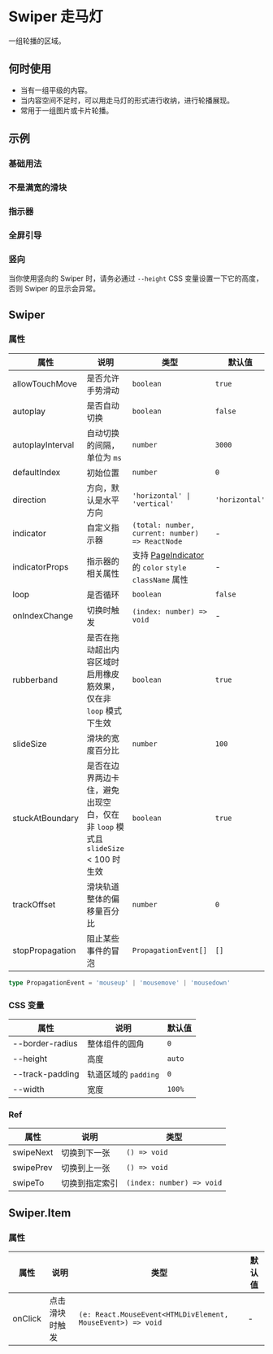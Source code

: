 # Swiper 走马灯

一组轮播的区域。

## 何时使用

- 当有一组平级的内容。
- 当内容空间不足时，可以用走马灯的形式进行收纳，进行轮播展现。
- 常用于一组图片或卡片轮播。

## 示例

### 基础用法

<code src="./demos/demo1.tsx"></code>

### 不是满宽的滑块

<code src="./demos/demo4.tsx"></code>

### 指示器

<code src="./demos/demo2.tsx"></code>

### 全屏引导

<code src="./demos/demo3.tsx"></code>

### 竖向

当你使用竖向的 Swiper 时，请务必通过 `--height` CSS 变量设置一下它的高度，否则 Swiper 的显示会异常。

<code src="./demos/demo5.tsx"></code>

<code src="./demos/demo6.tsx" debug></code> <code src="./demos/demo7.tsx" debug></code>

## Swiper

### 属性

| 属性 | 说明 | 类型 | 默认值 | 版本 |
| --- | --- | --- | --- | --- |
| allowTouchMove | 是否允许手势滑动 | `boolean` | `true` |
| autoplay | 是否自动切换 | `boolean` | `false` |
| autoplayInterval | 自动切换的间隔，单位为 `ms` | `number` | `3000` |
| defaultIndex | 初始位置 | `number` | `0` |
| direction | 方向，默认是水平方向 | `'horizontal' \| 'vertical'` | `'horizontal'` |
| indicator | 自定义指示器 | `(total: number, current: number) => ReactNode` | - |
| indicatorProps | 指示器的相关属性 | 支持 [PageIndicator](/zh/components/page-indicator) 的 `color` `style` `className` 属性 | - |
| loop | 是否循环 | `boolean` | `false` |
| onIndexChange | 切换时触发 | `(index: number) => void` | - |
| rubberband | 是否在拖动超出内容区域时启用橡皮筋效果，仅在非 `loop` 模式下生效 | `boolean` | `true` |
| slideSize | 滑块的宽度百分比 | `number` | `100` |
| stuckAtBoundary | 是否在边界两边卡住，避免出现空白，仅在非 `loop` 模式且 `slideSize` < 100 时生效 | `boolean` | `true` |
| trackOffset | 滑块轨道整体的偏移量百分比 | `number` | `0` |
| stopPropagation | 阻止某些事件的冒泡 | `PropagationEvent[]` | `[]` | 5.28.0 |

```ts
type PropagationEvent = 'mouseup' | 'mousemove' | 'mousedown'
```

### CSS 变量

| 属性            | 说明                 | 默认值 |
| --------------- | -------------------- | ------ |
| --border-radius | 整体组件的圆角       | `0`    |
| --height        | 高度                 | `auto` |
| --track-padding | 轨道区域的 `padding` | `0`    |
| --width         | 宽度                 | `100%` |

### Ref

| 属性      | 说明           | 类型                      |
| --------- | -------------- | ------------------------- |
| swipeNext | 切换到下一张   | `() => void`              |
| swipePrev | 切换到上一张   | `() => void`              |
| swipeTo   | 切换到指定索引 | `(index: number) => void` |

## Swiper.Item

### 属性

| 属性 | 说明 | 类型 | 默认值 |
| --- | --- | --- | --- |
| onClick | 点击滑块时触发 | `(e: React.MouseEvent<HTMLDivElement, MouseEvent>) => void` | - |
